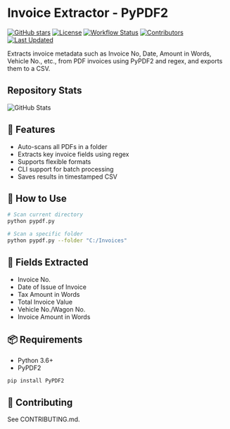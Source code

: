 # Invoice Extractor - PyPDF2
[![GitHub stars](https://img.shields.io/github/stars/phuchungbhutia/invoice-extractor-pypdf)](https://github.com/phuchungbhutia/invoice-extractor-pypdf/stargazers) [![License](https://img.shields.io/github/license/phuchungbhutia/invoice-extractor-pypdf)](https://github.com/phuchungbhutia/invoice-extractor-pypdf/blob/main/LICENSE) [![Workflow Status](https://img.shields.io/github/workflow/status/phuchungbhutia/invoice-extractor-pypdf/Update%20Prompt%20Indexes)](https://github.com/phuchungbhutia/invoice-extractor-pypdf/actions) [![Contributors](https://img.shields.io/github/contributors/phuchungbhutia/invoice-extractor-pypdf)](https://github.com/phuchungbhutia/invoice-extractor-pypdf/graphs/contributors) [![Last Updated](https://img.shields.io/github/last-commit/phuchungbhutia/invoice-extractor-pypdf/main?label=Last%20Updated)](https://github.com/phuchungbhutia/invoice-extractor-pypdf/commits/main)

Extracts invoice metadata such as Invoice No, Date, Amount in Words, Vehicle No., etc., from PDF invoices using PyPDF2 and regex, and exports them to a CSV.

## Repository Stats

![GitHub Stats](https://github-readme-stats.vercel.app/api?username=phuchungbhutia&show_icons=true&theme=radical)

## 🔧 Features

- Auto-scans all PDFs in a folder
- Extracts key invoice fields using regex
- Supports flexible formats
- CLI support for batch processing
- Saves results in timestamped CSV

## 🚀 How to Use

```bash
# Scan current directory
python pypdf.py

# Scan a specific folder
python pypdf.py --folder "C:/Invoices"
```

## 🧠 Fields Extracted
- Invoice No.
- Date of Issue of Invoice
- Tax Amount in Words
- Total Invoice Value
- Vehicle No./Wagon No.
- Invoice Amount in Words

## 📦 Requirements
- Python 3.6+
- PyPDF2

```bash
pip install PyPDF2
```
## 🤝 Contributing
See CONTRIBUTING.md.
